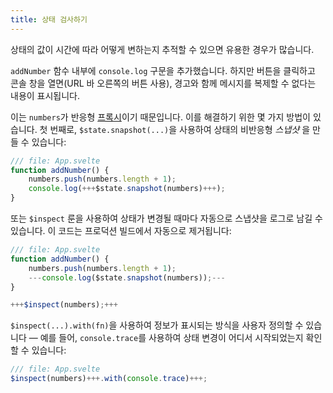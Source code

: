 ```yaml
---
title: 상태 검사하기
---
```


상태의 값이 시간에 따라 어떻게 변하는지 추적할 수 있으면 유용한 경우가 많습니다.

`addNumber` 함수 내부에 `console.log` 구문을 추가했습니다. 하지만 버튼을 클릭하고 콘솔 창을 열면(URL 바 오른쪽의 버튼 사용), 경고와 함께 메시지를 복제할 수 없다는 내용이 표시됩니다.

이는 `numbers`가 반응형 [프록시](https://developer.mozilla.org/en-US/docs/Web/JavaScript/Reference/Global_Objects/Proxy)이기 때문입니다. 이를 해결하기 위한 몇 가지 방법이 있습니다. 첫 번째로, `$state.snapshot(...)`을 사용하여 상태의 비반응형 _스냅샷_ 을 만들 수 있습니다:

```js
/// file: App.svelte
function addNumber() {
	numbers.push(numbers.length + 1);
	console.log(+++$state.snapshot(numbers)+++);
}
```

또는 `$inspect` 룬을 사용하여 상태가 변경될 때마다 자동으로 스냅샷을 로그로 남길 수 있습니다. 이 코드는 프로덕션 빌드에서 자동으로 제거됩니다:

```js
/// file: App.svelte
function addNumber() {
	numbers.push(numbers.length + 1);
	---console.log($state.snapshot(numbers));---
}

+++$inspect(numbers);+++
```

`$inspect(...).with(fn)`을 사용하여 정보가 표시되는 방식을 사용자 정의할 수 있습니다 — 예를 들어, `console.trace`를 사용하여 상태 변경이 어디서 시작되었는지 확인할 수 있습니다:

```js
/// file: App.svelte
$inspect(numbers)+++.with(console.trace)+++;
```
